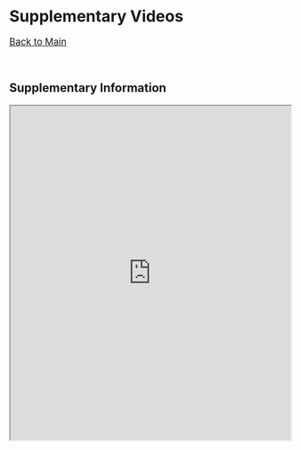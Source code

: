 # Supplementary Videos

<span style="font-size:larger;">[Back to Main](./)</span>

<p>&nbsp;</p>

<!-- {% include youtubePlayer.html id="u16FjNGMoEs?autoplay=1" %} -->
## Supplementary Information
<p style="text-align: center;">
<iframe src="https://www.dropbox.com/s/t9s1srce5i1p59n/Supplemental.pdf?raw=1" width="100%" height="600"></iframe>
</p>



